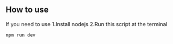 ## How to use
If you need to use 
1.Install nodejs
2.Run this script at the terminal

    npm run dev

 
